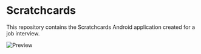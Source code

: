 # Scratchcards

This repository contains the Scratchcards Android application created for a job interview.

![Preview](/media/preview.gif)
